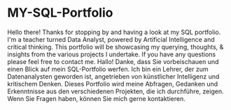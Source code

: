 # MY-SQL-Portfolio
Hello there! Thanks for stopping by and having a look at my SQL portfolio. I'm a teacher turned Data Analyst, powered by Artificial Intelligence and critical thinking. This portfolio will be showcasing my querying, thoughts, & insights from the various projects I undertake. If you have any questions please feel free to contact me. Hallo! Danke, dass Sie vorbeischauen und einen Blick auf mein SQL-Portfolio werfen. Ich bin ein Lehrer, der zum Datenanalysten geworden ist, angetrieben von künstlicher Intelligenz und kritischem Denken. Dieses Portfolio wird meine Abfragen, Gedanken und Erkenntnisse aus den verschiedenen Projekten, die ich durchführe, zeigen. Wenn Sie Fragen haben, können Sie mich gerne kontaktieren. 
